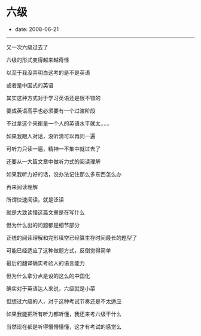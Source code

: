 # 六级

- date: 2008-06-21

--------------------------


又一次六级过去了

六级的形式变得越来越奇怪

以至于我没弄明白这考的是不是英语

或者是中国式的英语

其实这种方式对于学习英语还是很不错的

要成英语高手也必须要有一个过渡阶段

不过拿这个来衡量一个人的英语水平就太……

如果我跟人对话，没听清可以再问一遍

可听力只读一遍，精神一不集中就过去了

还要从一大篇文章中做听力式的阅读理解

如果我听力好的话，没办法记住那么多东西怎么办

再来阅读理解

所谓快速阅读，就是泛读

就是大致读懂这篇文章是在写什么

但为什么出的问题都是细节部分

正统的阅读理解和完形填空已经算生存时间最长的题型了

可能已经适应了这种做题方式，反倒觉得简单

最后的翻译确实考验人的语言能力

但为什么拿分点是设的这么的中国化

确实对于英语达人来说，六级就是小菜

但想过六级的人，对于这种考试节奏还是不太适应

如果我能把所有听力都听懂，我还来考六级干什么

当然现在都是听得懵懵懂懂，这才有考试的感觉么
